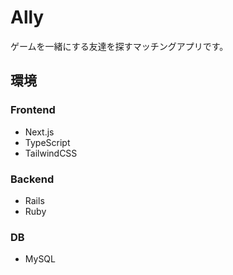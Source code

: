 # Ally

ゲームを一緒にする友達を探すマッチングアプリです。

## 環境

### Frontend

- Next.js
- TypeScript
- TailwindCSS

### Backend

- Rails
- Ruby

### DB

- MySQL
